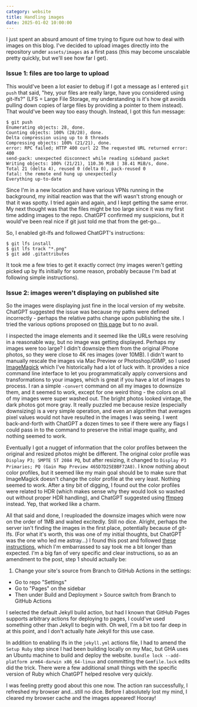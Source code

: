 ```yaml
---
category: website
title: Handling images
date: 2025-01-02 10:00:00
---
```


I just spent an absurd amount of time trying to figure out how to deal with images on this blog. I've decided to upload images directly into the repository under `assets/images` as a first pass (this may become unscalable pretty quickly, but we'll see how far I get).

### Issue 1: files are too large to upload

This would've been a lot easier to debug if I got a message as I entered `git push` that said, "hey, your files are really large, have you considered using git-lfs?" (LFS = Large File Storage, my understanding is it's how git avoids pulling down copies of large files by providing a pointer to them instead). That would've been way too easy though. Instead, I got this fun message:

```
$ git push
Enumerating objects: 28, done.
Counting objects: 100% (28/28), done.
Delta compression using up to 8 threads
Compressing objects: 100% (21/21), done.
error: RPC failed; HTTP 400 curl 22 The requested URL returned error: 400
send-pack: unexpected disconnect while reading sideband packet
Writing objects: 100% (21/21), 110.36 MiB | 38.41 MiB/s, done.
Total 21 (delta 4), reused 0 (delta 0), pack-reused 0
fatal: the remote end hung up unexpectedly
Everything up-to-date
```

Since I'm in a new location and have various VPNs running in the background, my initial reaction was that the wifi wasn't strong enough or that it was spotty. I tried again and again, and I kept getting the same error. My next thought was that the files might be too large since it was my first time adding images to the repo. ChatGPT confirmed my suspicions, but it would've been real nice if git just told me that from the get-go...

So, I enabled git-lfs and followed ChatGPT's instructions:
```
$ git lfs install
$ git lfs track "*.png"
$ git add .gitattributes
```
It took me a few tries to get it exactly correct (my images weren't getting picked up by lfs initially for some reason, probably because I'm bad at following simple instructions).

### Issue 2: images weren't displaying on published site

So the images were displaying just fine in the local version of my website. ChatGPT suggested the issue was because my paths were defined incorrectly - perhaps the relative paths change upon publishing the site. I tried the various options proposed on [this page](https://mademistakes.com/mastering-jekyll/site-url-baseurl/) but to no avail.

I inspected the image elements and it seemed like the URLs were resolving in a reasonable way, but no image was getting displayed. Perhaps my images were too large? I didn't downsize them from the original iPhone photos, so they were close to 4K res images (over 10MB). I didn't want to manually rescale the images via Mac Preview or Photoshop/GIMP, so I used [ImageMagick](https://imagemagick.org) which I've historically had a lot of luck with. It provides a nice command line interface to let you programmatically apply conversions and transformations to your images, which is great if you have a lot of images to process. I ran a simple `-convert` command on all my images to downsize them, and it seemed to work, except for one weird thing - the colors on all of my images were super washed out. The bright photos looked vintage, the dark photos got more gray. It really puzzled me because resize (especially downsizing) is a very simple operation, and even an algorithm that averages pixel values would not have resulted in the images I was seeing. I went back-and-forth with ChatGPT a dozen times to see if there were any flags I could pass in to the command to preserve the initial image quality, and nothing seemed to work.

Eventually I got a nugget of information that the color profiles between the original and resized photos might be different. The original color profile was `Display P3; SMPTE ST 2084 PQ`, but after resizing, it changed to `Display P3 Primaries; PQ (Gain Map Preview 465D7D25EBBF72A8)`. I know nothing about color profiles, but it seemed like my main goal should be to make sure that ImageMagick doesn't change the color profile at the very least. Nothing seemed to work. After a tiny bit of digging, I found out the color profiles were related to HDR (which makes sense why they would look so washed out without proper HDR handling), and ChatGPT suggested using [ffmpeg](https://www.ffmpeg.org/) instead. Yep, that worked like a charm.

All that said and done, I reuploaded the downsize images which were now on the order of 1MB and waited excitedly. Still no dice. Alright, perhaps the server isn't finding the images in the first place, potentially because of git-lfs. (For what it's worth, this was one of my initial thoughts, but ChatGPT was the one who led me astray...) I found this post and followed [these instructions](https://github.com/orgs/community/discussions/50337#discussioncomment-5349819), which I'm embarrassed to say took me a bit longer than expected. I'm a big fan of very specific and clear instructions, so as an amendment to the post, step 1 should actually be:

1. Change your site's source from Branch to GitHub Actions in the settings:
  - Go to repo "Settings"
  - Go to "Pages" on the sidebar
  - Then under Build and Deployment > Source switch from Branch to GitHub Actions

I selected the default Jekyll build action, but had I known that GitHub Pages supports arbitrary actions for deploying to pages, I could've used something other than Jekyll to begin with. Oh well, I'm a bit too far deep in at this point, and I don't actually hate Jekyll for this use case.

In addition to enabling lfs in the `jekyll.yml` actions file, I had to amend the `Setup Ruby` step since I had been building locally on my Mac, but GHA uses an Ubuntu machine to build and deploy the website. `bundle lock --add-platform arm64-darwin x86_64-linux` and committing the `Gemfile.lock` edits did the trick. There were a few additional small things with the specific version of Ruby which ChatGPT helped resolve very quickly.

I was feeling pretty good about this one now. The action ran successfully, I refreshed my browser and...still no dice. Before I absolutely lost my mind, I cleared my browser cache and the images appeared! Hooray!